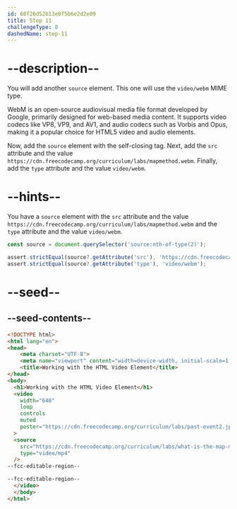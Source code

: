 ```yaml
---
id: 68f26d52b13e0f5b6e2d2e09
title: Step 11
challengeType: 0
dashedName: step-11
---
```


# --description--

You will add another `source` element. This one will use the `video/webm` MIME type.

WebM is an open-source audiovisual media file format developed by Google,
primarily designed for web-based media content. It supports video codecs like 
VP8, VP9, and AV1, and audio codecs such as Vorbis and Opus, making it a popular
choice for HTML5 video and audio elements.

Now, add the `source` element with the self-closing tag. Next, add the `src` attribute
and the value `https://cdn.freecodecamp.org/curriculum/labs/mapmethod.webm`.
Finally, add the `type` attribute and the value `video/webm`.

# --hints--

You have a `source` element with the `src` attribute and 
the value `https://cdn.freecodecamp.org/curriculum/labs/mapmethod.webm` and
the `type` attribute and the value `video/webm`.

```js
const source = document.querySelector('source:nth-of-type(2)');

assert.strictEqual(source?.getAttribute('src'), 'https://cdn.freecodecamp.org/curriculum/labs/mapmethod.webm');
assert.strictEqual(source?.getAttribute('type'), 'video/webm');
```

# --seed--

## --seed-contents--

```html
<!DOCTYPE html>
<html lang="en">
<head>
    <meta charset="UTF-8">
    <meta name="viewport" content="width=device-width, initial-scale=1.0">
    <title>Working with the HTML Video Element</title>
</head>
<body>
  <h1>Working with the HTML Video Element</h1>
  <video
    width="640"
    loop
    controls
    muted
    poster="https://cdn.freecodecamp.org/curriculum/labs/past-event2.jpg"
  >
  <source
    src="https://cdn.freecodecamp.org/curriculum/labs/what-is-the-map-method-and-how-does-it-work.mp4"
    type="video/mp4"
  />
--fcc-editable-region--

--fcc-editable-region--
  </video>
  </body>
</html>
```
